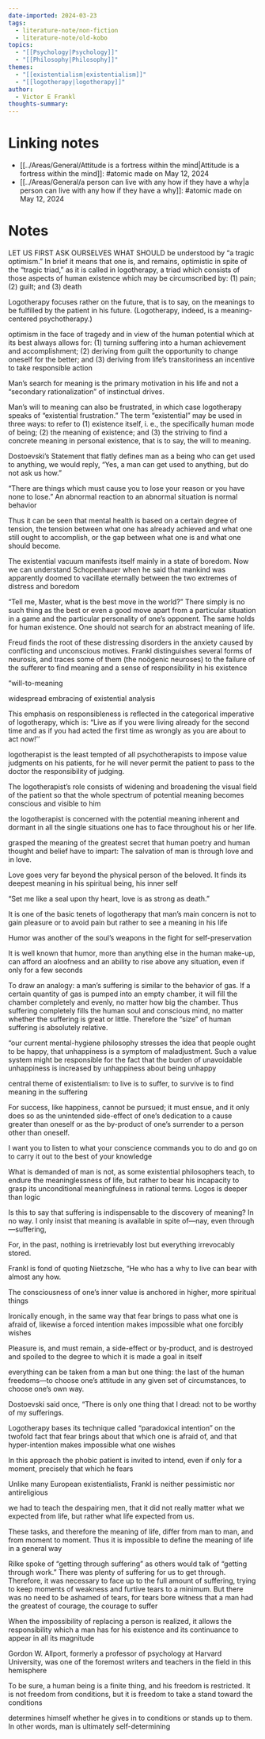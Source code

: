 ```yaml
---
date-imported: 2024-03-23
tags:
  - literature-note/non-fiction
  - literature-note/old-kobo
topics:
  - "[[Psychology|Psychology]]"
  - "[[Philosophy|Philosophy]]"
themes:
  - "[[existentialism|existentialism]]"
  - "[[logotherapy|logotherapy]]"
author:
  - Victor E Frankl
thoughts-summary: 
---
```


# Linking notes
- [[../Areas/General/Attitude is a fortress within the mind|Attitude is a fortress within the mind]]: #atomic made on May 12, 2024
- [[../Areas/General/a person can live with any how if they have a why|a person can live with any how if they have a why]]: #atomic made on May 12, 2024

# Notes
LET US FIRST ASK OURSELVES WHAT SHOULD be understood by “a tragic optimism.” In brief it means that one is, and remains, optimistic in spite of the “tragic triad,” as it is called in logotherapy, a triad which consists of those aspects of human existence which may be circumscribed by: (1) pain; (2) guilt; and (3) death

Logotherapy focuses rather on the future, that is to say, on the meanings to be fulfilled by the patient in his future. (Logotherapy, indeed, is a meaning-centered psychotherapy.)

optimism in the face of tragedy and in view of the human potential which at its best always allows for: (1) turning suffering into a human achievement and accomplishment; (2) deriving from guilt the opportunity to change oneself for the better; and (3) deriving from life’s transitoriness an incentive to take responsible action

Man’s search for meaning is the primary motivation in his life and not a “secondary rationalization” of instinctual drives.

Man’s will to meaning can also be frustrated, in which case logotherapy speaks of “existential frustration.” The term “existential” may be used in three ways: to refer to (1) existence itself, i. e., the specifically human mode of being; (2) the meaning of existence; and (3) the striving to find a concrete meaning in personal existence, that is to say, the will to meaning.


Dostoevski’s Statement that flatly defines man as a being who can get used to anything, we would reply, “Yes, a man can get used to anything, but do not ask us how.” 

 “There are things which must cause you to lose your reason or you have none to lose.” An abnormal reaction to an abnormal situation is normal behavior

Thus it can be seen that mental health is based on a certain degree of tension, the tension between what one has already achieved and what one still ought to accomplish, or the gap between what one is and what one should become. 

The existential vacuum manifests itself mainly in a state of boredom. Now we can understand Schopenhauer when he said that mankind was apparently doomed to vacillate eternally between the two extremes of distress and boredom

“Tell me, Master, what is the best move in the world?” There simply is no such thing as the best or even a good move apart from a particular situation in a game and the particular personality of one’s opponent. The same holds for human existence. One should not search for an abstract meaning of life. 

Freud finds the root of these distressing disorders in the anxiety caused by conflicting and unconscious motives. Frankl distinguishes several forms of neurosis, and traces some of them (the noögenic neuroses) to the failure of the sufferer to find meaning and a sense of responsibility in his existence

“will-to-meaning

widespread embracing of existential analysis

This emphasis on responsibleness is reflected in the categorical imperative of logotherapy, which is: “Live as if you were living already for the second time and as if you had acted the first time as wrongly as you are about to act now!’’

logotherapist is the least tempted of all psychotherapists to impose value judgments on his patients, for he will never permit the patient to pass to the doctor the responsibility of judging.


The logotherapist’s role consists of widening and broadening the visual field of the patient so that the whole spectrum of potential meaning becomes conscious and visible to him

the logotherapist is concerned with the potential meaning inherent and dormant in all the single situations one has to face throughout his or her life.

grasped the meaning of the greatest secret that human poetry and human thought and belief have to impart: The salvation of man is through love and in love.

 Love goes very far beyond the physical person of the beloved. It finds its deepest meaning in his spiritual being, his inner self

 “Set me like a seal upon thy heart, love is as strong as death.”

 It is one of the basic tenets of logotherapy that man’s main concern is not to gain pleasure or to avoid pain but rather to see a meaning in his life

Humor was another of the soul’s weapons in the fight for self-preservation

It is well known that humor, more than anything else in the human make-up, can afford an aloofness and an ability to rise above any situation, even if only for a few seconds

To draw an analogy: a man’s suffering is similar to the behavior of gas. If a certain quantity of gas is pumped into an empty chamber, it will fill the chamber completely and evenly, no matter how big the chamber. Thus suffering completely fills the human soul and conscious mind, no matter whether the suffering is great or little. Therefore the “size” of human suffering is absolutely relative.


 “our current mental-hygiene philosophy stresses the idea that people ought to be happy, that unhappiness is a symptom of maladjustment. Such a value system might be responsible for the fact that the burden of unavoidable unhappiness is increased by unhappiness about being unhappy

 central theme of existentialism: to live is to suffer, to survive is to find meaning in the suffering

For success, like happiness, cannot be pursued; it must ensue, and it only does so as the unintended side-effect of one’s dedication to a cause greater than oneself or as the by-product of one’s surrender to a person other than oneself.

 I want you to listen to what your conscience commands you to do and go on to carry it out to the best of your knowledge

What is demanded of man is not, as some existential philosophers teach, to endure the meaninglessness of life, but rather to bear his incapacity to grasp its unconditional meaningfulness in rational terms. Logos is deeper than logic

Is this to say that suffering is indispensable to the discovery of meaning? In no way. I only insist that meaning is available in spite of—nay, even through—suffering,

For, in the past, nothing is irretrievably lost but everything irrevocably stored.


Frankl is fond of quoting Nietzsche, “He who has a why to live can bear with almost any how.

The consciousness of one’s inner value is anchored in higher, more spiritual things

Ironically enough, in the same way that fear brings to pass what one is afraid of, likewise a forced intention makes impossible what one forcibly wishes

Pleasure is, and must remain, a side-effect or by-product, and is destroyed and spoiled to the degree to which it is made a goal in itself

everything can be taken from a man but one thing: the last of the human freedoms—to choose one’s attitude in any given set of circumstances, to choose one’s own way.


Dostoevski said once, “There is only one thing that I dread: not to be worthy of my sufferings.

Logotherapy bases its technique called “paradoxical intention” on the twofold fact that fear brings about that which one is afraid of, and that hyper-intention makes impossible what one wishes

In this approach the phobic patient is invited to intend, even if only for a moment, precisely that which he fears

Unlike many European existentialists, Frankl is neither pessimistic nor antireligious

we had to teach the despairing men, that it did not really matter what we expected from life, but rather what life expected from us.

These tasks, and therefore the meaning of life, differ from man to man, and from moment to moment. Thus it is impossible to define the meaning of life in a general way

Rilke spoke of “getting through suffering” as others would talk of “getting through work.” There was plenty of suffering for us to get through. Therefore, it was necessary to face up to the full amount of suffering, trying to keep moments of weakness and furtive tears to a minimum. But there was no need to be ashamed of tears, for tears bore witness that a man had the greatest of courage, the courage to suffer

 When the impossibility of replacing a person is realized, it allows the responsibility which a man has for his existence and its continuance to appear in all its magnitude

Gordon W. Allport, formerly a professor of psychology at Harvard University, was one of the foremost writers and teachers in the field in this hemisphere

To be sure, a human being is a finite thing, and his freedom is restricted. It is not freedom from conditions, but it is freedom to take a stand toward the conditions

determines himself whether he gives in to conditions or stands up to them. In other words, man is ultimately self-determining